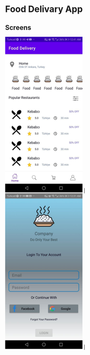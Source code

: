 # Food Delivary App

## Screens

<img src="ss/login.jpg" alt="login" width="250"> | 
<img src="ss/main.jpg" alt="main" width="250"> |
